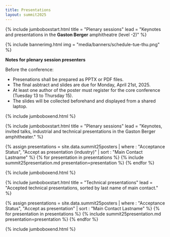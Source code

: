 ```yaml
---
title: Presentations
layout: summit2025
---
```


{% include jumboboxstart.html 
    title = "Plenary sessions"
    lead = "Keynotes and presentations in the <b>Gaston Berger</b> amphitheatre (level -2)"
%}

{% include bannerimg.html
    img = "media/banners/schedule-tue-thu.png"
%}


**Notes for plenary session presenters**

Before the conference:
 - Presenations shall be prepared as PPTX or PDF files.
 - The final asbtract and slides are due for Monday, April 21st, 2025.
 - At least one author of the poster must register for the core
   conference (Tuesday 13 to Thursday 15).
 - The slides will be collected beforehand and displayed from a shared
   laptop.

{% include jumboboxend.html %}

{% include jumboboxstart.html 
    title = "Plenary sessions"
    lead =  "Keynotes, invited talks, industrial and technical presentations in the Gaston Berger amphitheater."
%}

{% assign presentations = site.data.summit25posters | where : "Acceptance Status", "Accept as presentation (industry)" | sort : "Main Contact Lastname" %}
{% for presentation in presentations %}
{% include summit25presentation.md presentation=presentation %}
{% endfor %}

{% include jumboboxend.html %}

{% include jumboboxstart.html 
    title = "Technical presentations"
    lead =  "Accepted technical presentations, sorted by last name of main contact."
%}

{% assign presentations = site.data.summit25posters | where : "Acceptance Status", "Accept as presentation" | sort : "Main Contact Lastname" %}
{% for presentation in presentations %}
{% include summit25presentation.md presentation=presentation %}
{% endfor %}

{% include jumboboxend.html %}
